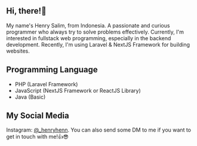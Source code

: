 ## Hi, there!👋

<p>
  My name's Henry Salim, from Indonesia. A passionate and curious programmer who always try to solve problems effectively.
  Currently, I'm interested in fullstack web programming, especially in the backend development. Recently, I'm using Laravel & NextJS Framework for building websites.
</p>

## Programming Language

- PHP (Laravel Framework)
- JavaScript (NextJS Framework or ReactJS Library)
- Java (Basic)

## My Social Media

<p>
  Instagram:  <a href="https://instagram.com/_henryhenn" alt="My Instagram" target="_blank">@_henryhenn</a>.
  You can also send some DM to me if you want to get in touch with me!👍😎
</p>
